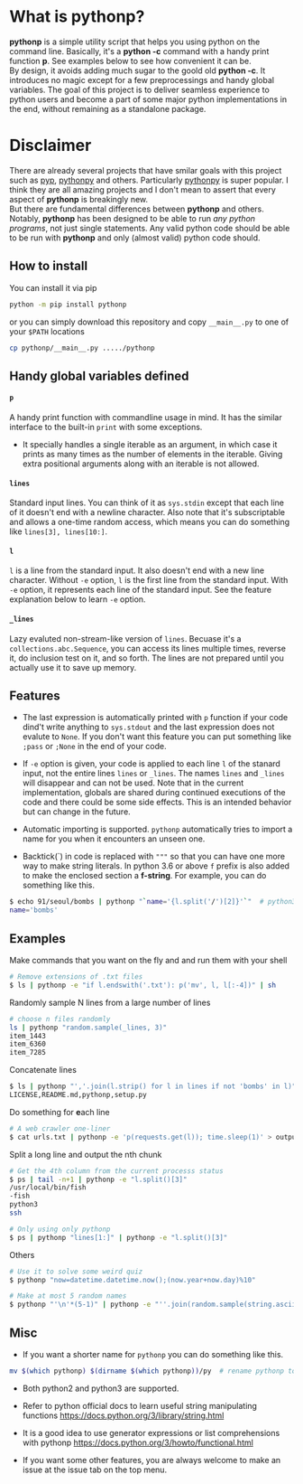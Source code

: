 # What is pythonp?

**pythonp** is a simple utility script that helps you using python on the
command line. Basically, it's a **python -c** command with a handy print
function **p**. See examples below to see how convenient it can be.  
By design, it avoids adding much sugar to the goold old
**python -c**. It introduces no magic except
for a few preprocessings and handy global variables.
The goal of this project is to deliver seamless experience to
python users and become a part of some major python
implementations in the end, without remaining as a standalone package.


# Disclaimer

There are already several projects that have
smilar goals with this project such as
[pyp](https://code.google.com/archive/p/pyp/),
[pythonpy](https://github.com/Russell91/pythonpy) and others.
Particularly [pythonpy](https://github.com/Russell91/pythonpy) is super
popular. I think they are all amazing projects and I don't mean to assert that
every aspect of **pythonp** is breakingly new.  
But there are fundamental differences between **pythonp**
and others. Notably, **pythonp** has been designed
to be able to run *any python programs*, not just
single statements. Any
valid python code should be able to be run with **pythonp** and only
(almost valid) python code should.


## How to install

You can install it via pip
```bash
python -m pip install pythonp
```

or you can simply download this repository and copy `__main__.py` to
one of your `$PATH` locations
```bash
cp pythonp/__main__.py ...../pythonp
```


## Handy global variables defined

#### `p`
A handy print function with commandline usage in mind. It has the
similar interface to the built-in `print` with some exceptions.
- It specially handles a single iterable as an argument,
in which case it prints as many
times as the number of elements in the iterable. Giving extra positional
arguments along with an iterable is not allowed.

#### `lines`
Standard input lines. You can think of it as `sys.stdin` except that
each line of it doesn't end with a newline character. Also note that it's
subscriptable and allows a one-time random access, which means you
can do something like `lines[3], lines[10:]`.

#### `l`
`l` is a line from the standard input. It also doesn't end with a new
line character.
Without `-e` option, `l` is the first line from the standard input.
With `-e` option, it represents each line
of the standard input. See the feature explanation below to learn `-e` option.

#### `_lines`
Lazy evaluted non-stream-like version of `lines`.
Becuase it's a `collections.abc.Sequence`, you can access its 
lines multiple times, reverse it, do inclusion test on it,
and so forth. The lines are not prepared until you actually
use it to save up memory.


## Features
* The last expression is automatically printed with `p` function if your
code dind't write anything to `sys.stdout` and the last expression does
not evalute to `None`. If you don't want this feature you can put
something like `;pass` or `;None` in the end of your code.

* If `-e` option is given, your code is applied to each line `l` of the
stanard input, not the
entire lines `lines` or `_lines`. The names `lines` and `_lines` will
disappear and can not be used. Note that in the current implementation,
globals are shared during continued executions of the code
 and there could be some side effects.
This is an intended behavior but can change in the future.


* Automatic importing is supported. `pythonp` automatically tries to
import a name for you when it encounters an unseen one.

* Backtick(\`) in code is replaced with `"""` so that you can have
one more way to make string literals. In python 3.6 or above `f` prefix
is also added to make the enclosed section a **f-string**.
For example, you can do
something like this.
```bash
$ echo 91/seoul/bombs | pythonp "`name='{l.split('/')[2]}'`"  # python3.6+
name='bombs'
```


## Examples

Make commands that you want on the fly and and run them with your shell
```bash
# Remove extensions of .txt files
$ ls | pythonp -e "if l.endswith('.txt'): p('mv', l, l[:-4])" | sh
```

Randomly sample N lines from a large number of lines
``` bash
# choose n files randomly
ls | pythonp "random.sample(_lines, 3)"
item_1443
item_6360
item_7285
```

Concatenate lines
```bash
$ ls | pythonp "','.join(l.strip() for l in lines if not 'bombs' in l)"
LICENSE,README.md,pythonp,setup.py
```

Do something for **e**ach line
```bash
# A web crawler one-liner
$ cat urls.txt | pythonp -e 'p(requests.get(l)); time.sleep(1)' > output
```

Split a long line and output the nth chunk 
```bash
# Get the 4th column from the current processs status 
$ ps | tail -n+1 | pythonp -e "l.split()[3]"
/usr/local/bin/fish
-fish
python3
ssh

# Only using only pythonp
$ ps | pythonp "lines[1:]" | pythonp -e "l.split()[3]"
```

Others
```bash
# Use it to solve some weird quiz
$ pythonp "now=datetime.datetime.now();(now.year+now.day)%10"

# Make at most 5 random names
$ pythonp "'\n'*(5-1)" | pythonp -e "''.join(random.sample(string.ascii_letters, 7))" | xargs touch
```


## Misc

* If you want a shorter name for `pythonp` you can do something like this.  
```bash
mv $(which pythonp) $(dirname $(which pythonp))/py  # rename pythonp to py
```

* Both python2 and python3 are supported.

* Refer to python official docs to learn useful string manipulating functions
https://docs.python.org/3/library/string.html

* It is a good idea to use generator expressions or list comprehensions
with pythonp
https://docs.python.org/3/howto/functional.html

* If you want some other features, you are always welcome to make an issue
at the issue tab on the top menu.
